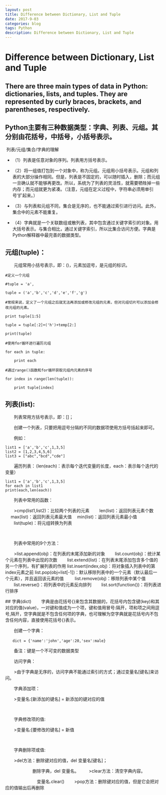 ```yaml
---
layout: post
title: Difference between Dictionary, List and Tuple
date: 2017-9-03
categories: blog
tags: Python
description: Difference between Dictionary, List and Tuple
---
```

# Difference between Dictionary, List and Tuple
## There are three main types of data in Python: dictionaries, lists, and tuples. They are represented by curly braces, brackets, and parentheses, respectively.
## Python主要有三种数据类型：字典、列表、元组。其分别由花括号，中括号，小括号表示。

 列表/元组/集合/字典的理解

- （1）列表是任意对象的序列。列表用方括号表示。

- （2）将一组值打包到一个对象中，称为元组。元组用小括号表示。元组和列表的大部分操作相同。但是，列表是不固定的，可以随时插入，删除；而元组一旦确认就不能够再更改。所以，系统为了列表的灵活性，就需要牺牲掉一些内存；而元组就更为紧凑。（注意，元组在定义过程中，字符串必须用单引号‘扩起来。）

- （3）与列表和元组不同，集合是无序的，也不能通过索引进行访问。此外，集合中的元素不能重复。

- （4）字典就是一个关联数组或散列表，其中包含通过关键字索引的对象。用大括号表示。与集合相比，通过关键字索引，所以比集合访问方便。字典是Python解释器中最完善的数据类型。

## 元组(tuple)：
　　元组常用小括号表示，即：()，元素加逗号，是元组的标识。

```
#定义一个元组
 
#tuple = 'a',
 
tuple = ('a','b','c','d','e','f','g')
 
#常规来说，定义了一个元组之后就无法再添加或修改元组的元素，但对元组切片可以添加会修改元组的元素。
 
print tuple[1:5]
 
tuple = tuple[:2]+('h')+temp[2:]
 
print(tuple)
 
#使用for循环进行遍历元组
 
for each in tuple:
 
    print each
 
#通过range()函数和for循环获取元组内元素的序号
 
for index in range(len(tuple)):
 
    print tuple[index]
```

## 列表(list):
　　列表常用方括号表示，即：[]；

　　创建一个列表，只要把用逗号分隔的不同的数据项使用方括号括起来即可。

　　例如：
```
list1 = ['a','b','c',1,3,5]
list2 = [1,2,3,4,5,6]
list3 = ["abc","bcd","cde"]
```
　　遍历列表：（len(each)：表示每个迭代变量的长度，each：表示每个迭代的变量）
```
list1 = ['a','b','c',1,3,5]
for each in list1
print(each,len(each))
```
　　列表中常用的函数：

　　>cmp(list1,list2)：比较两个列表的元素
　　len(list)：返回列表元素个数
　  max(list)：返回列表元素最大值
  　min(list)：返回列表元素最小值
　　list(tuple)：将元组转换为列表

 

　　列表中常用的9个方法：

　　>list.append(obj)：在列表的末尾添加新的对象
　　list.count(obj)：统计某个元素在列表中出现的次数
　　list.extend(list)：在列表末尾添加包含多个值的另一个序列，有扩展列表的作用
    list.insert(index,obj)：将对象插入列表中的第index元素之前
    list.pop(obj=list[-1])：默认移除列表中的一个元素（默认最后一个元素），并且返回该元素的值 
　　list.remove(obj)：移除列表中某个值
　　list.reverse()：将列表中的元素反向排列
　　list.sort(function())：将列表进行排序

## 字典(dict)
　　字典是由花括号{}来包含其数据的，花括号内包含键(key)和其对应的值(value)，一对键和值成为一个项，键和值用冒号:隔开，项和项之间用逗号,隔开，空字典就是不包含任何项的字典，也可理解为空字典就是花括号内不包含任何内容，直接使用花括号{}表示。

　　创建一个字典：
```
　　dict = {'name':'john','age':20,'sex':male}
```
　　备注：键是一个不可变的数据类型

　　访问字典：

　　>由于字典是无序的，访问字典不能通过索引的方式；通过变量名[键名]来访问。

　　字典添加项：

　　>变量名:[新添加的键名] = 新添加的键对应的值

 

　　字典修改项的值:

　　>变量名:[要修改的键名] = 新值

 

　　字典删除项或值:

　　>del方法：删除键对应的值，del 变量名[键名]；

　　　　　　 删除字典，del 变量名。
　　>clear方法：清空字典内容。

　　　　　　　 变量名.clear()
　　>pop方法：删除键对应的值，但是它会把对应的值输出后再删除


